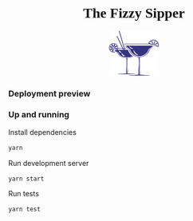 
<div align="center">
  <h1 style="font-family: cursive">The Fizzy Sipper</h1>
  <img width="100" src="public/cocktail.png" alt="The fizzy sipper cocktail" />
</div>

### Deployment preview


### Up and running

Install dependencies
```bash
yarn
```
Run development server
```
yarn start
```
Run tests
```
yarn test
```
